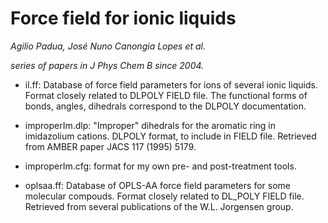 Force field for ionic liquids
=============================

_Agilio Padua, José Nuno Canongia Lopes et al._

_series of papers in J Phys Chem B since 2004._

* il.ff: Database of force field parameters for ions of several ionic
        liquids.  Format closely related to DLPOLY FIELD file.  The
        functional forms of bonds, angles, dihedrals correspond to the
        DLPOLY documentation.

* improperIm.dlp: "Improper" dihedrals for the aromatic ring in
                 imidazolium cations.  DLPOLY format, to include in
                 FIELD file.  Retrieved from AMBER paper JACS 117
                 (1995) 5179.

* improperIm.cfg: format for my own pre- and post-treatment tools.

* oplsaa.ff: Database of OPLS-AA force field parameters for some
            molecular compouds.  Format closely related to DL_POLY
            FIELD file.  Retrieved from several publications of the
            W.L. Jorgensen group.

